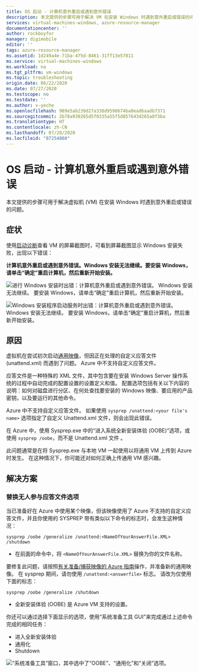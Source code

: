 ```yaml
---
title: OS 启动 - 计算机意外重启或遇到意外错误
description: 本文提供的步骤可用于解决 VM 在安装 Windows 时遇到意外重启或错误的问题。
services: virtual-machines-windows, azure-resource-manager
documentationcenter: ''
author: rockboyfor
manager: digimobile
editor: ''
tags: azure-resource-manager
ms.assetid: 1d249a4e-71ba-475d-8461-31ff13e57811
ms.service: virtual-machines-windows
ms.workload: na
ms.tgt_pltfrm: vm-windows
ms.topic: troubleshooting
origin.date: 06/22/2020
ms.date: 07/27/2020
ms.testscope: no
ms.testdate: ''
ms.author: v-yeche
ms.openlocfilehash: 989e5ab239d27a338d9598674ba0ead6aadb7371
ms.sourcegitcommit: 2b78a930265d5f0335a55f5d857643d265a0f3ba
ms.translationtype: HT
ms.contentlocale: zh-CN
ms.lasthandoff: 07/28/2020
ms.locfileid: "87254860"
---
```

# <a name="os-start-up---computer-restarted-unexpectedly-or-encountered-an-unexpected-error"></a>OS 启动 - 计算机意外重启或遇到意外错误

本文提供的步骤可用于解决虚拟机 (VM) 在安装 Windows 时遇到意外重启或错误的问题。

## <a name="symptom"></a>症状

使用[启动诊断](/virtual-machines/troubleshooting/boot-diagnostics)查看 VM 的屏幕截图时，可看到屏幕截图显示 Windows 安装失败，出现以下错误：

**计算机意外重启或遇到意外错误。Windows 安装无法继续。要安装 Windows，请单击“确定”重启计算机，然后重新开始安装。**

![进行 Windows 安装时出错：计算机意外重启或遇到意外错误。 Windows 安装无法继续。 要安装 Windows，请单击“确定”重启计算机，然后重新开始安装。](./media/unexpected-restart-error-during-vm-boot/1.png)

![Windows 安装程序启动服务时出错：计算机意外重启或遇到意外错误。 Windows 安装无法继续。 要安装 Windows，请单击“确定”重启计算机，然后重新开始安装。](./media/unexpected-restart-error-during-vm-boot/2.png)

## <a name="cause"></a>原因

虚拟机在尝试初次启动[通用映像](https://docs.microsoft.com/windows-hardware/manufacture/desktop/sysprep--generalize--a-windows-installation)，但因正在处理的自定义应答文件 (unattend.xml) 而遇到了问题。 Azure 中不支持自定义应答文件。 

应答文件是一种特殊的 XML 文件，其中包含要在安装 Windows Server 操作系统的过程中自动完成的配置设置的设置定义和值。 配置选项包括有关以下内容的说明：如何对磁盘进行分区、在何处查找要安装的 Windows 映像、要应用的产品密钥，以及要运行的其他命令。

Azure 中不支持自定义应答文件。 如果使用 `sysprep /unattend:<your file's name>` 选项指定了自定义 Unattend.xml 文件，则会出现此错误。

在 Azure 中，使用 Sysprep.exe 中的“进入系统全新安装体验 (OOBE)”选项，或使用 `sysprep /oobe`，而不是 Unattend.xml 文件 。

此问题通常是在将 Sysprep.exe 与本地 VM 一起使用以将通用 VM 上传到 Azure 时发生。 在这种情况下，你可能还对如何正确上传通用 VM 感兴趣。

## <a name="solution"></a>解决方案

### <a name="replace-unattended-answer-file-option"></a>替换无人参与应答文件选项

当已准备好在 Azure 中使用某个映像，但该映像使用了 Azure 不支持的自定义应答文件，并且你使用的 SYSPREP 带有类似以下命令的标志时，会发生这种情况：

`sysprep /oobe /generalize /unattend:<NameOfYourAnswerFile.XML> /shutdown`

- 在前面的命令中，将 `<NameOfYourAnswerFile.XML>` 替换为你的文件名称。

要修复此问题，请按照[有关准备/捕获映像的 Azure 指南](/virtual-machines/windows/upload-generalized-managed)操作，并准备新的通用映像。 在 sysprep 期间，请勿使用 `/unattend:<answerfile>` 标志。 请改为仅使用下面的标志：

`sysprep /oobe /generalize /shutdown`

- 全新安装体验 (OOBE) 是 Azure VM 支持的设置。

你还可以通过选择下面显示的选项，使用“系统准备工具 GUI”来完成通过上述命令完成的相同任务：

- 进入全新安装体验
- 通用化
- Shutdown

![“系统准备工具”窗口，其中选中了“OOBE”、“通用化”和“关闭”选项。](./media/unexpected-restart-error-during-vm-boot/3.png)

<!-- Update_Description: new article about troubleshoot unexpected restart error during vm boot -->
<!--NEW.date: 07/27/2020-->